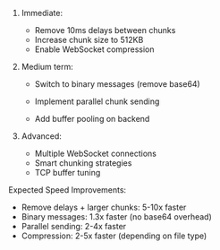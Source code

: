 1. Immediate:


    - Remove 10ms delays between chunks
    - Increase chunk size to 512KB
    - Enable WebSocket compression

2. Medium term:


    - Switch to binary messages (remove base64)
    - Implement parallel chunk sending

    - Add buffer pooling on backend

3. Advanced:


    - Multiple WebSocket connections
    - Smart chunking strategies
    - TCP buffer tuning

Expected Speed Improvements:

- Remove delays + larger chunks: 5-10x faster
- Binary messages: 1.3x faster (no base64 overhead)
- Parallel sending: 2-4x faster
- Compression: 2-5x faster (depending on file type)
